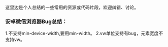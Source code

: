 这里边是个人总结的一些常用的资源或代码片段，欢迎纠错、讨论。
<h3>安卓微信浏览器Bug总结：</h3>
	1.不支持min-device-width,要用min-width。
	2.vw单位支持有bug，元素宽度不支持vw。
